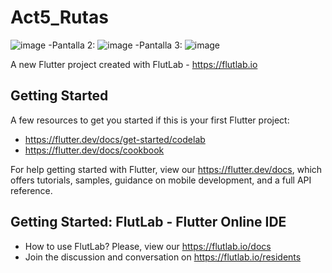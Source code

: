 # Act5_Rutas

![image](https://github.com/user-attachments/assets/499588cf-3898-445f-a409-a2a6fbce0e37)
-Pantalla 2:
![image](https://github.com/user-attachments/assets/8da05267-d3d0-47ea-b4bf-e1193a0253b9)
-Pantalla 3:
![image](https://github.com/user-attachments/assets/abe3e8d2-7cfb-42db-a260-5ee59b1231fe)




A new Flutter project created with FlutLab - https://flutlab.io

## Getting Started

A few resources to get you started if this is your first Flutter project:

- https://flutter.dev/docs/get-started/codelab
- https://flutter.dev/docs/cookbook

For help getting started with Flutter, view our
https://flutter.dev/docs, which offers tutorials,
samples, guidance on mobile development, and a full API reference.

## Getting Started: FlutLab - Flutter Online IDE

- How to use FlutLab? Please, view our https://flutlab.io/docs
- Join the discussion and conversation on https://flutlab.io/residents
